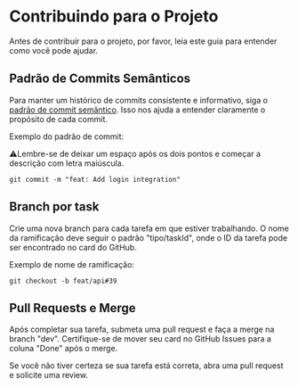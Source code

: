 # Contribuindo para o Projeto

Antes de contribuir para o projeto, por favor, leia este guia para entender como você pode ajudar.

## Padrão de Commits Semânticos

Para manter um histórico de commits consistente e informativo, siga o [padrão de commit semântico](https://gist.github.com/joshbuchea/6f47e86d2510bce28f8e7f42ae84c716). Isso nos ajuda a entender claramente o propósito de cada commit.

Exemplo do padrão de commit:

⚠️Lembre-se de deixar um espaço após os dois pontos e começar a descrição com letra maiúscula.

```
git commit -m "feat: Add login integration"
```

## Branch por task

Crie uma nova branch para cada tarefa em que estiver trabalhando. O nome da ramificação deve seguir o padrão "tipo/taskId", onde o ID da tarefa pode ser encontrado no card do GitHub.

Exemplo de nome de ramificação:

```
git checkout -b feat/api#39
```

## Pull Requests e Merge

Após completar sua tarefa, submeta uma pull request e faça a merge na branch "dev". Certifique-se de mover seu card no GitHub Issues para a coluna "Done" após o merge.

Se você não tiver certeza se sua tarefa está correta, abra uma pull request e solicite uma review.